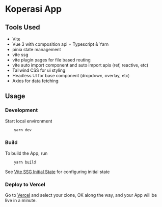 # Koperasi App

## Tools Used
- Vite
- Vue 3 with composition api + Typescript & Yarn
- pinia state management
- vite ssg
- vite plugin pages for file based routing
- vite auto import component and auto import apis (ref, reactive, etc)
- Tailwind CSS for ui styling
- Headless UI for base component (dropdown, overlay, etc)
- Axios for data fetching

## Usage

### Development

Start local environment
```bash
    yarn dev
```

### Build

To build the App, run
```bash
    yarn build
```

See [Vite SSG Initial State](https://github.com/antfu/vite-ssg#initial-state) for configuring initial state

### Deploy to Vercel

Go to [Vercel](https://vercel.com/new) and select your clone, OK along the way, and your App will be live in a minute.

